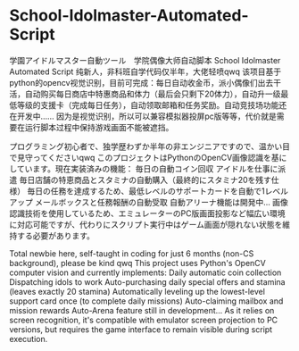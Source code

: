 # School-Idolmaster-Automated-Script
学園アイドルマスター自動ツール　学院偶像大师自动脚本  School Idolmaster Automated Script
纯新人，非科班自学代码仅半年，大佬轻喷qwq
该项目基于python的opencv视觉识别，目前可完成：每日自动收金币，派小偶像们出去干活，自动购买每日商店中特惠商品和体力（最后会只剩下20体力），自动升一级最低等级的支援卡（完成每日任务），自动领取邮箱和任务奖励。自动竞技场功能还在开发中……
因为是视觉识别，所以可以兼容模拟器投屏pc版等等，代价就是需要在运行脚本过程中保持游戏画面不能被遮挡。



プログラミング初心者で、独学歴わずか半年の非エンジニアですので、温かい目で見守ってくださいqwq
このプロジェクトはPythonのOpenCV画像認識を基にしています。現在実装済みの機能：
毎日の自動コイン回収
アイドルを仕事に派遣
毎日店舗の特恵商品とスタミナの自動購入（最終的にスタミナ20を残す仕様）
毎日の任務を達成するため、最低レベルのサポートカードを自動で1レベルアップ
メールボックスと任務報酬の自動受取
自動アリーナ機能は開発中...
画像認識技術を使用しているため、エミュレーターのPC版画面投影など幅広い環境に対応可能ですが、代わりにスクリプト実行中はゲーム画面が隠れない状態を維持する必要があります。



Total newbie here, self-taught in coding for just 6 months (non-CS background), please be kind qwq
This project uses Python's OpenCV computer vision and currently implements:
Daily automatic coin collection
Dispatching idols to work
Auto-purchasing daily special offers and stamina (leaves exactly 20 stamina)
Automatically leveling up the lowest-level support card once (to complete daily missions)
Auto-claiming mailbox and mission rewards
Auto-Arena feature still in development...
As it relies on screen recognition, it's compatible with emulator screen projection to PC versions, but requires the game interface to remain visible during script execution.
